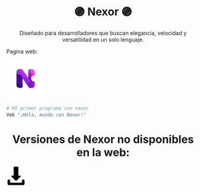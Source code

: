 <h1 align="center">🟣 Nexor 🟣</h1>
<p align="center">Diseñado para desarrolladores que buscan elegancia, velocidad y versatilidad en un solo lenguaje.</p>

<p align="left">Pagina web:</p>
<a href="https://emiliano-hn.github.io/Nexor/">
  <img src="Nexor-Data/Nexor-imagenes/Nexor-sin-fondo.png" width="100" alt="Pagina Web">
</a>

```bash
# MI primer programa con nexor
Vek "¡Hola, mundo con Nexor!"
```

<h1 align="center">Versiones de Nexor no disponibles en la web:</h1>

<a href="https://github.com/user-attachments/files/22035692/Nexor.v1.1.0.zip" download>
  <img src="Nexor-Data/Nexor-imagenes/descarga.png" width="50" height="50" alt="Descargar">
</a>
